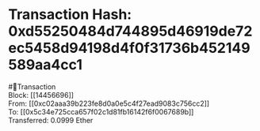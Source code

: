
Transaction Hash: 0xd55250484d744895d46919de72ec5458d94198d4f0f31736b452149589aa4cc1
====================================================================================
  
#💸Transaction  
Block: [[14456696]]  
From: [[0xc02aaa39b223fe8d0a0e5c4f27ead9083c756cc2]]  
To: [[0x5c34e725cca657f02c1d81fb16142f6f0067689b]]  
Transferred: 0.0999 Ether